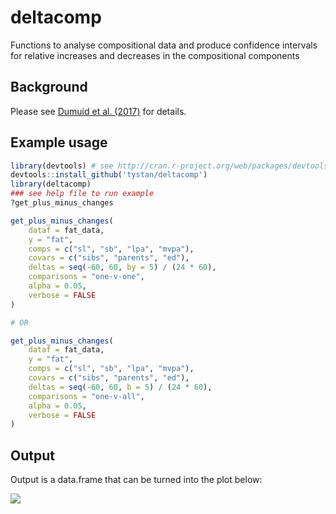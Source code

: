 # deltacomp
Functions to analyse compositional data and produce confidence intervals for relative increases and decreases in the compositional components

## Background
Please see [Dumuid et al. (2017)](https://doi.org/10.1177/0962280217710835) for details.

## Example usage

```R
library(devtools) # see http://cran.r-project.org/web/packages/devtools/README.html
devtools::install_github('tystan/deltacomp')
library(deltacomp)
### see help file to run example
?get_plus_minus_changes

get_plus_minus_changes(
    dataf = fat_data,
    y = "fat",
    comps = c("sl", "sb", "lpa", "mvpa"),
    covars = c("sibs", "parents", "ed"),
    deltas = seq(-60, 60, by = 5) / (24 * 60),
    comparisons = "one-v-one",
    alpha = 0.05,
    verbose = FALSE
)

# OR

get_plus_minus_changes(
    dataf = fat_data,
    y = "fat",
    comps = c("sl", "sb", "lpa", "mvpa"),
    covars = c("sibs", "parents", "ed"),
    deltas = seq(-60, 60, b = 5) / (24 * 60),
    comparisons = "one-v-all",
    alpha = 0.05,
    verbose = FALSE
)

```


## Output

Output is a data.frame that can be turned into the plot below:

![](https://github.com/tystan/deltacomp/blob/master/delta_comps.png)
